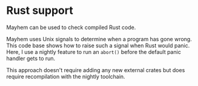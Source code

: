 # Rust support

Mayhem can be used to check compiled Rust code.

Mayhem uses Unix signals to determine when a program has gone wrong.
This code base shows how to raise such a signal when Rust would panic.
Here, I use a nightly feature to run an `abort()` before the default panic handler gets to run.

This approach doesn't require adding any new external crates but does require recompilation with the nightly toolchain.

